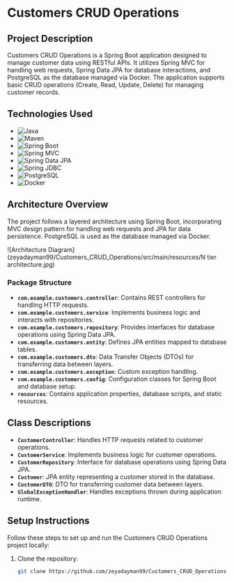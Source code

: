 # Customers CRUD Operations

## Project Description
Customers CRUD Operations is a Spring Boot application designed to manage customer data using RESTful APIs. It utilizes Spring MVC for handling web requests, Spring Data JPA for database interactions, and PostgreSQL as the database managed via Docker. The application supports basic CRUD operations (Create, Read, Update, Delete) for managing customer records.

## Technologies Used
- ![Java](https://img.shields.io/badge/Java-8+-blue.svg)
- ![Maven](https://img.shields.io/badge/Maven-3+-blue.svg)
- ![Spring Boot](https://img.shields.io/badge/Spring%20Boot-2.5.2-blue.svg)
- ![Spring MVC](https://img.shields.io/badge/Spring%20MVC-5.3.7-blue.svg)
- ![Spring Data JPA](https://img.shields.io/badge/Spring%20Data%20JPA-2.5.2-blue.svg)
- ![Spring JDBC](https://img.shields.io/badge/Spring%20JDBC-5.3.7-blue.svg)
- ![PostgreSQL](https://img.shields.io/badge/PostgreSQL-13.0-blue.svg)
- ![Docker](https://img.shields.io/badge/Docker-20.10.7-blue.svg)

## Architecture Overview
The project follows a layered architecture using Spring Boot, incorporating MVC design pattern for handling web requests and JPA for data persistence. PostgreSQL is used as the database managed via Docker.

![Architecture Diagram](zeyadayman99/Customers_CRUD_Operations/src/main/resources/N tier architecture.jpg)

### Package Structure
- **`com.example.customers.controller`**: Contains REST controllers for handling HTTP requests.
- **`com.example.customers.service`**: Implements business logic and interacts with repositories.
- **`com.example.customers.repository`**: Provides interfaces for database operations using Spring Data JPA.
- **`com.example.customers.entity`**: Defines JPA entities mapped to database tables.
- **`com.example.customers.dto`**: Data Transfer Objects (DTOs) for transferring data between layers.
- **`com.example.customers.exception`**: Custom exception handling.
- **`com.example.customers.config`**: Configuration classes for Spring Boot and database setup.
- **`resources`**: Contains application properties, database scripts, and static resources.

## Class Descriptions
- **`CustomerController`**: Handles HTTP requests related to customer operations.
- **`CustomerService`**: Implements business logic for customer operations.
- **`CustomerRepository`**: Interface for database operations using Spring Data JPA.
- **`Customer`**: JPA entity representing a customer stored in the database.
- **`CustomerDTO`**: DTO for transferring customer data between layers.
- **`GlobalExceptionHandler`**: Handles exceptions thrown during application runtime.

## Setup Instructions
Follow these steps to set up and run the Customers CRUD Operations project locally:

1. Clone the repository:
   ```bash
   git clone https://github.com/zeyadayman99/Customers_CRUD_Operations.git
